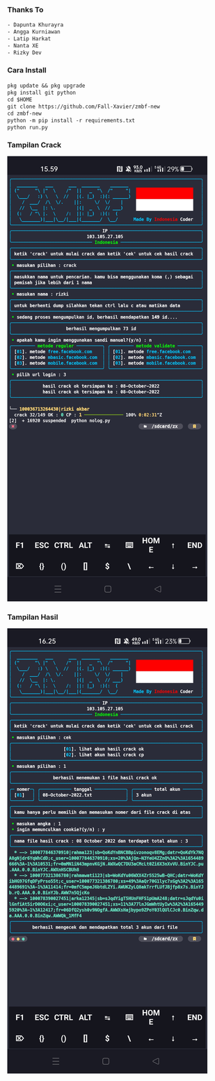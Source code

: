 ### Thanks To
```
- Dapunta Khurayra
- Angga Kurniawan
- Latip Harkat
- Nanta XE
- Rizky Dev
```

### Cara Install
```
pkg update && pkg upgrade
pkg install git python
cd $HOME
git clone https://github.com/Fall-Xavier/zmbf-new
cd zmbf-new
python -m pip install -r requirements.txt
python run.py
```

### Tampilan Crack
![template](https://github.com/Fall-Xavier/zmbf_nologin/blob/main/assets/Screenshot_2022-10-08-15-59-14-53_84d3000e3f4017145260f7618db1d683.jpg)
### Tampilan Hasil 
![template](https://github.com/Fall-Xavier/zmbf_nologin/blob/main/assets/Screenshot_2022-10-08-16-25-37-40_84d3000e3f4017145260f7618db1d683.jpg)
